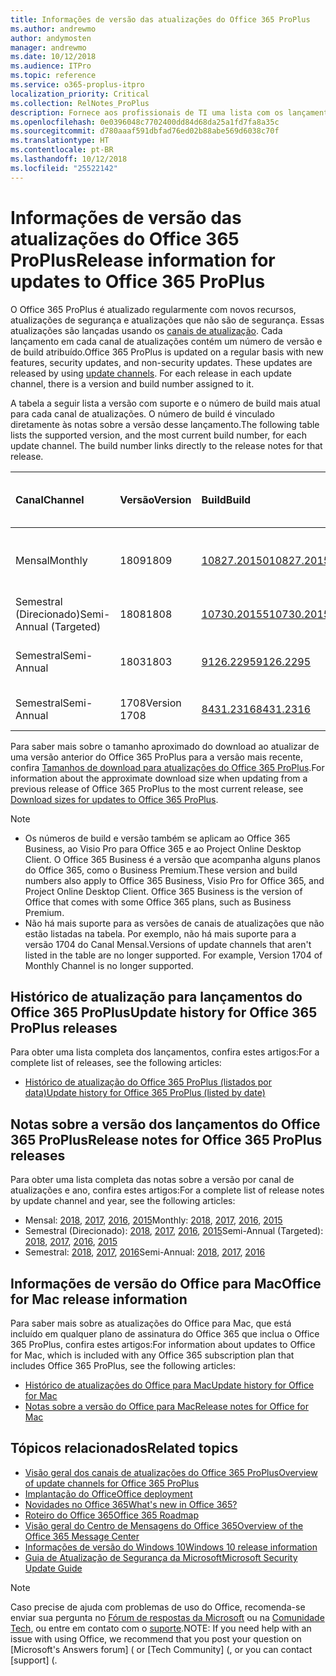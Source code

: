 ```yaml
---
title: Informações de versão das atualizações do Office 365 ProPlus
ms.author: andrewmo
author: andymosten
manager: andrewmo
ms.date: 10/12/2018
ms.audience: ITPro
ms.topic: reference
ms.service: o365-proplus-itpro
localization_priority: Critical
ms.collection: RelNotes_ProPlus
description: Fornece aos profissionais de TI uma lista com os lançamentos mais recentes para o Office 365 ProPlus para cada canal de atualizações, e links para notas sobre a versão e o histórico de atualizações
ms.openlocfilehash: 0e0396048c7702400dd84d68da25a1fd7fa8a35c
ms.sourcegitcommit: d780aaaf591dbfad76ed02b88abe569d6038c70f
ms.translationtype: HT
ms.contentlocale: pt-BR
ms.lasthandoff: 10/12/2018
ms.locfileid: "25522142"
---
```

# <a name="release-information-for-updates-to-office-365-proplus"></a><span data-ttu-id="f7694-103">Informações de versão das atualizações do Office 365 ProPlus</span><span class="sxs-lookup"><span data-stu-id="f7694-103">Release information for updates to Office 365 ProPlus</span></span>

<span data-ttu-id="f7694-p101">O Office 365 ProPlus é atualizado regularmente com novos recursos, atualizações de segurança e atualizações que não são de segurança. Essas atualizações são lançadas usando os [canais de atualização](https://docs.microsoft.com/DeployOffice/overview-of-update-channels-for-office-365-proplus). Cada lançamento em cada canal de atualizações contém um número de versão e de build atribuído.</span><span class="sxs-lookup"><span data-stu-id="f7694-p101">Office 365 ProPlus is updated on a regular basis with new features, security updates, and non-security updates. These updates are released by using [update channels](https://docs.microsoft.com/DeployOffice/overview-of-update-channels-for-office-365-proplus). For each release in each update channel, there is a version and build number assigned to it.</span></span> 

<span data-ttu-id="f7694-p102">A tabela a seguir lista a versão com suporte e o número de build mais atual para cada canal de atualizações. O número de build é vinculado diretamente às notas sobre a versão desse lançamento.</span><span class="sxs-lookup"><span data-stu-id="f7694-p102">The following table lists the supported version, and the most current build number, for each update channel. The build number links directly to the release notes for that release.</span></span> 

  
|<span data-ttu-id="f7694-109">**Canal**</span><span class="sxs-lookup"><span data-stu-id="f7694-109">**Channel**</span></span>|<span data-ttu-id="f7694-110">**Versão**</span><span class="sxs-lookup"><span data-stu-id="f7694-110">**Version**</span></span>|<span data-ttu-id="f7694-111">**Build**</span><span class="sxs-lookup"><span data-stu-id="f7694-111">**Build**</span></span>|<span data-ttu-id="f7694-112">**Data de lançamento**</span><span class="sxs-lookup"><span data-stu-id="f7694-112">**Release date**</span></span>|<span data-ttu-id="f7694-113">**Versão suportada até**</span><span class="sxs-lookup"><span data-stu-id="f7694-113">**Version supported until**</span></span>|
|:-----|:-----|:-----|:-----|:-----|
|<span data-ttu-id="f7694-114">Mensal</span><span class="sxs-lookup"><span data-stu-id="f7694-114">Monthly</span></span>  <br/> |<span data-ttu-id="f7694-115">1809</span><span class="sxs-lookup"><span data-stu-id="f7694-115">1809</span></span>  <br/> |[<span data-ttu-id="f7694-116">10827.20150</span><span class="sxs-lookup"><span data-stu-id="f7694-116">10827.20150)</span></span>](monthly-channel-2018.md#version-1809-october-9)  <br/> | <span data-ttu-id="f7694-117">9 de outubro de 2018</span><span class="sxs-lookup"><span data-stu-id="f7694-117">October 9, 2018</span></span>  <br/> |<span data-ttu-id="f7694-118">A versão 1810 foi lançada</span><span class="sxs-lookup"><span data-stu-id="f7694-118">Version 1808 is released</span></span> <br/>|
|<span data-ttu-id="f7694-119">Semestral (Direcionado)</span><span class="sxs-lookup"><span data-stu-id="f7694-119">Semi-Annual (Targeted)</span></span>  <br/> |<span data-ttu-id="f7694-120">1808</span><span class="sxs-lookup"><span data-stu-id="f7694-120">1808</span></span>  <br/> |[<span data-ttu-id="f7694-121">10730.20155</span><span class="sxs-lookup"><span data-stu-id="f7694-121">10730.20155)</span></span>](semi-annual-channel-targeted-2018.md#version-1808-october-9)  <br/> | <span data-ttu-id="f7694-122">9 de outubro de 2018</span><span class="sxs-lookup"><span data-stu-id="f7694-122">October 9, 2018</span></span>  <br/> | <span data-ttu-id="f7694-123">13 de março de 2019</span><span class="sxs-lookup"><span data-stu-id="f7694-123">March 13, 2019</span></span> <br/>|
|<span data-ttu-id="f7694-124">Semestral</span><span class="sxs-lookup"><span data-stu-id="f7694-124">Semi-Annual</span></span> <br/> |<span data-ttu-id="f7694-125">1803</span><span class="sxs-lookup"><span data-stu-id="f7694-125">1803</span></span>  <br/> | [<span data-ttu-id="f7694-126">9126.2295</span><span class="sxs-lookup"><span data-stu-id="f7694-126">9126.2295</span></span>](semi-annual-channel-2018.md#version-1803-october-9) <br/> |<span data-ttu-id="f7694-127">9 de outubro de 2018</span><span class="sxs-lookup"><span data-stu-id="f7694-127">October 9, 2018</span></span>  <br/> | <span data-ttu-id="f7694-128">10 de dezembro de 2019</span><span class="sxs-lookup"><span data-stu-id="f7694-128">December 10, 2019</span></span> <br/>|
|<span data-ttu-id="f7694-129">Semestral</span><span class="sxs-lookup"><span data-stu-id="f7694-129">Semi-Annual</span></span> <br/> |<span data-ttu-id="f7694-130">1708</span><span class="sxs-lookup"><span data-stu-id="f7694-130">Version 1708</span></span>  <br/> |[<span data-ttu-id="f7694-131">8431.2316</span><span class="sxs-lookup"><span data-stu-id="f7694-131">8431.2316</span></span>](semi-annual-channel-2018.md#version-1708-october-9)  <br/> |<span data-ttu-id="f7694-132">9 de outubro de 2018</span><span class="sxs-lookup"><span data-stu-id="f7694-132">October 9, 2018</span></span>  <br/> | <span data-ttu-id="f7694-133">13 de março de 2019</span><span class="sxs-lookup"><span data-stu-id="f7694-133">March 13, 2019</span></span> <br/>|

<span data-ttu-id="f7694-134">Para saber mais sobre o tamanho aproximado do download ao atualizar de uma versão anterior do Office 365 ProPlus para a versão mais recente, confira [Tamanhos de download para atualizações do Office 365 ProPlus](download-sizes-office365-proplus-updates.md).</span><span class="sxs-lookup"><span data-stu-id="f7694-134">For information about the approximate download size when updating from a previous release of Office 365 ProPlus to the most current release, see [Download sizes for updates to Office 365 ProPlus](download-sizes-office365-proplus-updates.md).</span></span>

> [!NOTE]
> - <span data-ttu-id="f7694-p103">Os números de build e versão também se aplicam ao Office 365 Business, ao Visio Pro para Office 365 e ao Project Online Desktop Client. O Office 365 Business é a versão que acompanha alguns planos do Office 365, como o Business Premium.</span><span class="sxs-lookup"><span data-stu-id="f7694-p103">These version and build numbers also apply to Office 365 Business, Visio Pro for Office 365, and Project Online Desktop Client. Office 365 Business is the version of Office that comes with some Office 365 plans, such as Business Premium.</span></span>
> - <span data-ttu-id="f7694-p104">Não há mais suporte para as versões de canais de atualizações que não estão listadas na tabela. Por exemplo, não há mais suporte para a versão 1704 do Canal Mensal.</span><span class="sxs-lookup"><span data-stu-id="f7694-p104">Versions of update channels that aren't listed in the table are no longer supported. For example, Version 1704 of Monthly Channel is no longer supported.</span></span> 


## <a name="update-history-for-office-365-proplus-releases"></a><span data-ttu-id="f7694-139">Histórico de atualização para lançamentos do Office 365 ProPlus</span><span class="sxs-lookup"><span data-stu-id="f7694-139">Update history for Office 365 ProPlus releases</span></span>

<span data-ttu-id="f7694-140">Para obter uma lista completa dos lançamentos, confira estes artigos:</span><span class="sxs-lookup"><span data-stu-id="f7694-140">For a complete list of releases, see the following articles:</span></span>
 - [<span data-ttu-id="f7694-141">Histórico de atualização do Office 365 ProPlus (listados por data)</span><span class="sxs-lookup"><span data-stu-id="f7694-141">Update history for Office 365 ProPlus (listed by date)</span></span>](update-history-office365-proplus-by-date.md)

## <a name="release-notes-for-office-365-proplus-releases"></a><span data-ttu-id="f7694-142">Notas sobre a versão dos lançamentos do Office 365 ProPlus</span><span class="sxs-lookup"><span data-stu-id="f7694-142">Release notes for Office 365 ProPlus releases</span></span>

<span data-ttu-id="f7694-143">Para obter uma lista completa das notas sobre a versão por canal de atualizações e ano, confira estes artigos:</span><span class="sxs-lookup"><span data-stu-id="f7694-143">For a complete list of release notes by update channel and year, see the following articles:</span></span>
 - <span data-ttu-id="f7694-144">Mensal: [2018](monthly-channel-2018.md), [2017](monthly-channel-2017.md), [2016](monthly-channel-2016.md), [2015](monthly-channel-2015.md)</span><span class="sxs-lookup"><span data-stu-id="f7694-144">Monthly: [2018](monthly-channel-2018.md), [2017](monthly-channel-2017.md), [2016](monthly-channel-2016.md), [2015](monthly-channel-2015.md)</span></span>
 - <span data-ttu-id="f7694-145">Semestral (Direcionado): [2018](semi-annual-channel-targeted-2018.md), [2017](semi-annual-channel-targeted-2017.md), [2016](semi-annual-channel-targeted-2016.md), [2015](semi-annual-channel-targeted-2015.md)</span><span class="sxs-lookup"><span data-stu-id="f7694-145">Semi-Annual (Targeted): [2018](semi-annual-channel-targeted-2018.md), [2017](semi-annual-channel-targeted-2017.md), [2016](semi-annual-channel-targeted-2016.md), [2015](semi-annual-channel-targeted-2015.md)</span></span>
 - <span data-ttu-id="f7694-146">Semestral: [2018](semi-annual-channel-2018.md), [2017](semi-annual-channel-2017.md), [2016](semi-annual-channel-2016.md)</span><span class="sxs-lookup"><span data-stu-id="f7694-146">Semi-Annual: [2018](semi-annual-channel-2018.md), [2017](semi-annual-channel-2017.md), [2016](semi-annual-channel-2016.md)</span></span>

## <a name="office-for-mac-release-information"></a><span data-ttu-id="f7694-147">Informações de versão do Office para Mac</span><span class="sxs-lookup"><span data-stu-id="f7694-147">Office for Mac release information</span></span>

<span data-ttu-id="f7694-148">Para saber mais sobre as atualizações do Office para Mac, que está incluído em qualquer plano de assinatura do Office 365 que inclua o Office 365 ProPlus, confira estes artigos:</span><span class="sxs-lookup"><span data-stu-id="f7694-148">For information about updates to Office for Mac, which is included with any Office 365 subscription plan that includes Office 365 ProPlus, see the following articles:</span></span>
 - [<span data-ttu-id="f7694-149">Histórico de atualizações do Office para Mac</span><span class="sxs-lookup"><span data-stu-id="f7694-149">Update history for Office for Mac</span></span>](update-history-office-for-mac.md)
 - [<span data-ttu-id="f7694-150">Notas sobre a versão do Office para Mac</span><span class="sxs-lookup"><span data-stu-id="f7694-150">Release notes for Office for Mac</span></span>](release-notes-office-for-mac.md)


## <a name="related-topics"></a><span data-ttu-id="f7694-151">Tópicos relacionados</span><span class="sxs-lookup"><span data-stu-id="f7694-151">Related topics</span></span>

- [<span data-ttu-id="f7694-152">Visão geral dos canais de atualizações do Office 365 ProPlus</span><span class="sxs-lookup"><span data-stu-id="f7694-152">Overview of update channels for Office 365 ProPlus</span></span>](https://docs.microsoft.com/DeployOffice/overview-of-update-channels-for-office-365-proplus)
- [<span data-ttu-id="f7694-153">Implantação do Office</span><span class="sxs-lookup"><span data-stu-id="f7694-153">Office deployment</span></span>](https://docs.microsoft.com/deployoffice/)
- [<span data-ttu-id="f7694-154">Novidades no Office 365</span><span class="sxs-lookup"><span data-stu-id="f7694-154">What's new in Office 365?</span></span>](https://support.office.com/article/95c8d81d-08ba-42c1-914f-bca4603e1426)
- [<span data-ttu-id="f7694-155">Roteiro do Office 365</span><span class="sxs-lookup"><span data-stu-id="f7694-155">Office 365 Roadmap</span></span>](https://products.office.com/business/office-365-roadmap)
- [<span data-ttu-id="f7694-156">Visão geral do Centro de Mensagens do Office 365</span><span class="sxs-lookup"><span data-stu-id="f7694-156">Overview of the Office 365 Message Center</span></span>](https://support.office.com/article/38fb3333-bfcc-4340-a37b-deda509c2093)
- [<span data-ttu-id="f7694-157">Informações de versão do Windows 10</span><span class="sxs-lookup"><span data-stu-id="f7694-157">Windows 10 release information</span></span>](https://www.microsoft.com/itpro/windows-10/release-information)
- [<span data-ttu-id="f7694-158">Guia de Atualização de Segurança da Microsoft</span><span class="sxs-lookup"><span data-stu-id="f7694-158">Microsoft Security Update Guide</span></span>](https://portal.msrc.microsoft.com/)

> [!NOTE]
> <span data-ttu-id="f7694-159">Caso precise de ajuda com problemas de uso do Office, recomenda-se enviar sua pergunta no [Fórum de respostas da Microsoft](https://answers.microsoft.com/) ou na [Comunidade Tech](https://techcommunity.microsoft.com/), ou entre em contato com o [suporte](https://support.microsoft.com/contactus).</span><span class="sxs-lookup"><span data-stu-id="f7694-159">NOTE: If you need help with an issue with using Office, we recommend that you post your question on [Microsoft's Answers forum] ([](https://answers.microsoft.com/) or [Tech Community] ([](https://techcommunity.microsoft.com/), or you can contact [support] ([](https://support.microsoft.com/contactus).</span></span>
